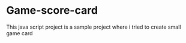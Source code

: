 # Game-score-card
 This java script project is a sample project where i tried to create small game card
